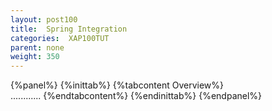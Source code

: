 ```yaml
---
layout: post100
title:  Spring Integration
categories:  XAP100TUT
parent: none
weight: 350
---
```



{%panel%}
{%inittab%}
{%tabcontent Overview%}
<br>
............
{%endtabcontent%}
{%endinittab%}
{%endpanel%}

